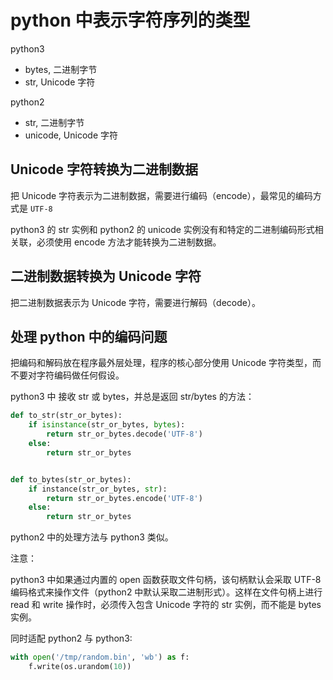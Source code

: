 # python 中表示字符序列的类型

python3

- bytes, 二进制字节 
- str, Unicode 字符

python2

- str, 二进制字节
- unicode, Unicode 字符

## Unicode 字符转换为二进制数据

把 Unicode 字符表示为二进制数据，需要进行编码（encode），最常见的编码方式是 `UTF-8`

python3 的 str 实例和 python2 的 unicode 实例没有和特定的二进制编码形式相关联，必须使用 encode 方法才能转换为二进制数据。


## 二进制数据转换为 Unicode 字符

把二进制数据表示为 Unicode 字符，需要进行解码（decode）。


## 处理 python 中的编码问题

把编码和解码放在程序最外层处理，程序的核心部分使用 Unicode 字符类型，而不要对字符编码做任何假设。

python3 中 接收 str 或 bytes，并总是返回 str/bytes 的方法：

```python
def to_str(str_or_bytes):
    if isinstance(str_or_bytes, bytes):
        return str_or_bytes.decode('UTF-8')
    else:
        return str_or_bytes


def to_bytes(str_or_bytes):
    if instance(str_or_bytes, str):
        return str_or_bytes.encode('UTF-8')
    else:
        return str_or_bytes
```

python2 中的处理方法与 python3 类似。


注意：

python3 中如果通过内置的 open 函数获取文件句柄，该句柄默认会采取 UTF-8 编码格式来操作文件（python2 中默认采取二进制形式）。这样在文件句柄上进行 read 和 write 操作时，必须传入包含 Unicode 字符的 str 实例，而不能是 bytes 实例。

同时适配 python2 与 python3:

```python
with open('/tmp/random.bin', 'wb') as f:
    f.write(os.urandom(10))
```

